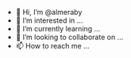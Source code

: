 - 👋 Hi, I’m @almeraby
- 👀 I’m interested in ...
- 🌱 I’m currently learning ...
- 💞️ I’m looking to collaborate on ...
- 📫 How to reach me ...

<!---
almeraby/almeraby is a ✨ special ✨ repository because its `README.md` (this file) appears on your GitHub profile.
You can click the Preview link to take a look at your changes.
--->
